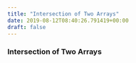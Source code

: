 ```yaml
---
title: "Intersection of Two Arrays"
date: 2019-08-12T08:40:26.791419+00:00
draft: false
---
```


### Intersection of Two Arrays
